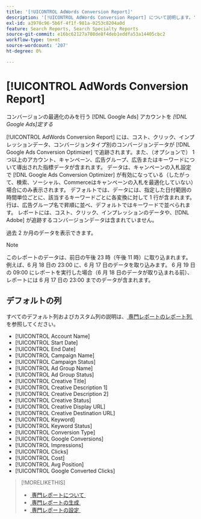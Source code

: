```yaml
---
title: '[!UICONTROL AdWords Conversion Report]'
description: '[!UICONTROL AdWords Conversion Report] について説明します。'
exl-id: a3970c96-5b6f-4f1f-981a-0253c8204a0d
feature: Search Reports, Search Specialty Reports
source-git-commit: e16bc62127a708de8f4deb1eddfa53a14405cbc2
workflow-type: tm+mt
source-wordcount: '207'
ht-degree: 0%

---
```


# [!UICONTROL AdWords Conversion Report]

コンバージョンの最適化のみを行う [!DNL Google Ads] アカウントを *[!DNL Google Ads]定する*

[!UICONTROL AdWords Conversion Report] には、コスト、クリック、インプレッションデータ、コンバージョンタイプ別のコンバージョンデータが [!DNL Google Ads Conversion Optimizer] で追跡されます。また、（オプションで） 1 つ以上のアカウント、キャンペーン、広告グループ、広告またはキーワードについて導出された指標データが含まれます。 データは、キャンペーンの入札設定で [!DNL Google Ads Conversion Optimizer] が有効になっている（したがって、検索、ソーシャル、Commerceはキャンペーンの入札を最適化していない）場合にのみ表示されます。 デフォルトでは、データには、指定した日付範囲の時間単位ごとに、該当するキーワードごとに各変換に対して 1 行が含まれます。 行は、広告グループ名で昇順に並べ、デフォルトではキーワードで並べられます。 レポートには、コスト、クリック、インプレッションのデータや、[!DNL Adobe] が追跡するコンバージョンデータは含まれていません。

過去 2 か月のデータを表示できます。

>[!NOTE]
>
>このレポートのデータは、前日の午後 23 時（午後 11 時）に取り込まれます。 例えば、6 月 18 日の 23:00 に、6 月 17 日のデータを取り込みます。 6 月 19 日の 09:00 にレポートを実行した場合（6 月 18 日のデータが取り込まれる前）、レポートには 6 月 17 日の 23:00 までのデータが含まれます。

## デフォルトの列

すべてのデフォルト列およびカスタム列の説明は、[&#x200B; 専門レポートのレポート列 &#x200B;](specialty-report-columns.md) を参照してください。

* [!UICONTROL Account Name]
* [!UICONTROL Start Date]
* [!UICONTROL End Date]
* [!UICONTROL Campaign Name]
* [!UICONTROL Campaign Status]
* [!UICONTROL Ad Group Name]
* [!UICONTROL Ad Group Status]
* [!UICONTROL Creative Title]
* [!UICONTROL Creative Description 1]
* [!UICONTROL Creative Description 2]
* [!UICONTROL Creative Status]
* [!UICONTROL Creative Display URL]
* [!UICONTROL Creative Destination URL]
* [!UICONTROL Keyword]
* [!UICONTROL Keyword Status]
* [!UICONTROL Conversion Type]
* [!UICONTROL Google Conversions]
* [!UICONTROL Impressions]
* [!UICONTROL Clicks]
* [!UICONTROL Cost]
* [!UICONTROL Avg Position]
* [!UICONTROL Google Converted Clicks]

>[!MORELIKETHIS]
>
>* [&#x200B; 専門レポートについて &#x200B;](specialty-report-about.md)
>* [&#x200B; 専門レポートの生成 &#x200B;](specialty-report-generate.md)
>* [&#x200B; 専門レポートの設定 &#x200B;](specialty-report-settings.md)
